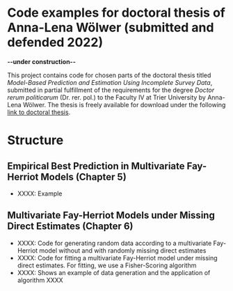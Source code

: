 # Code examples for doctoral thesis of Anna-Lena Wölwer (submitted and defended 2022)

**--under construction--**

This project contains code for chosen parts of the doctoral thesis titled *Model-Based Prediction and Estimation Using Incomplete Survey Data*, submitted in partial fulfillment of the requirements for the degree *Doctor rerum politicarum* (Dr. rer. pol.) to the Faculty IV at Trier University by Anna-Lena Wölwer. The thesis is freely available for download under the following [link to doctoral thesis](https://doi.org/10.25353/ubtr-xxxx-25a6-5f2c).

# Structure

## Empirical Best Prediction in Multivariate Fay-Herriot Models (Chapter 5)
- XXXX: Example

## Multivariate Fay-Herriot Models under Missing Direct Estimates (Chapter 6)
- XXXX: Code for generating random data according to a multivariate Fay-Herriot model without and with randomly missing direct estimates
- XXXX: Code for fitting a multivariate Fay-Herriot model under missing direct estimates. For fitting, we use a Fisher-Scoring algorithm
- XXXX: Shows an example of data generation and the application of algorithm XXXX 
